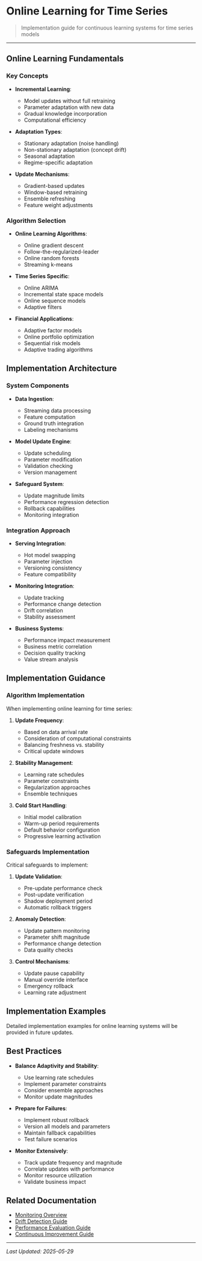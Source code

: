 # Online Learning for Time Series

> Implementation guide for continuous learning systems for time series models

---

## Online Learning Fundamentals

### Key Concepts

* **Incremental Learning**:
  * Model updates without full retraining
  * Parameter adaptation with new data
  * Gradual knowledge incorporation
  * Computational efficiency

* **Adaptation Types**:
  * Stationary adaptation (noise handling)
  * Non-stationary adaptation (concept drift)
  * Seasonal adaptation
  * Regime-specific adaptation

* **Update Mechanisms**:
  * Gradient-based updates
  * Window-based retraining
  * Ensemble refreshing
  * Feature weight adjustments

### Algorithm Selection

* **Online Learning Algorithms**:
  * Online gradient descent
  * Follow-the-regularized-leader
  * Online random forests
  * Streaming k-means

* **Time Series Specific**:
  * Online ARIMA
  * Incremental state space models
  * Online sequence models
  * Adaptive filters

* **Financial Applications**:
  * Adaptive factor models
  * Online portfolio optimization
  * Sequential risk models
  * Adaptive trading algorithms

## Implementation Architecture

### System Components

* **Data Ingestion**:
  * Streaming data processing
  * Feature computation
  * Ground truth integration
  * Labeling mechanisms

* **Model Update Engine**:
  * Update scheduling
  * Parameter modification
  * Validation checking
  * Version management

* **Safeguard System**:
  * Update magnitude limits
  * Performance regression detection
  * Rollback capabilities
  * Monitoring integration

### Integration Approach

* **Serving Integration**:
  * Hot model swapping
  * Parameter injection
  * Versioning consistency
  * Feature compatibility

* **Monitoring Integration**:
  * Update tracking
  * Performance change detection
  * Drift correlation
  * Stability assessment

* **Business Systems**:
  * Performance impact measurement
  * Business metric correlation
  * Decision quality tracking
  * Value stream analysis

## Implementation Guidance

### Algorithm Implementation

When implementing online learning for time series:

1. **Update Frequency**:
   * Based on data arrival rate
   * Consideration of computational constraints
   * Balancing freshness vs. stability
   * Critical update windows

2. **Stability Management**:
   * Learning rate schedules
   * Parameter constraints
   * Regularization approaches
   * Ensemble techniques

3. **Cold Start Handling**:
   * Initial model calibration
   * Warm-up period requirements
   * Default behavior configuration
   * Progressive learning activation

### Safeguards Implementation

Critical safeguards to implement:

1. **Update Validation**:
   * Pre-update performance check
   * Post-update verification
   * Shadow deployment period
   * Automatic rollback triggers

2. **Anomaly Detection**:
   * Update pattern monitoring
   * Parameter shift magnitude
   * Performance change detection
   * Data quality checks

3. **Control Mechanisms**:
   * Update pause capability
   * Manual override interface
   * Emergency rollback
   * Learning rate adjustment

## Implementation Examples

Detailed implementation examples for online learning systems will be provided in future updates.

## Best Practices

* **Balance Adaptivity and Stability**:
  * Use learning rate schedules
  * Implement parameter constraints
  * Consider ensemble approaches
  * Monitor update magnitudes

* **Prepare for Failures**:
  * Implement robust rollback
  * Version all models and parameters
  * Maintain fallback capabilities
  * Test failure scenarios

* **Monitor Extensively**:
  * Track update frequency and magnitude
  * Correlate updates with performance
  * Monitor resource utilization
  * Validate business impact

## Related Documentation

* [Monitoring Overview](./ts-implementation-monitoring.md)
* [Drift Detection Guide](./ts-implementation-monitoring-drift.md)
* [Performance Evaluation Guide](./ts-implementation-monitoring-performance.md)
* [Continuous Improvement Guide](./ts-implementation-monitoring-improvement.md)

---

*Last Updated: 2025-05-29*